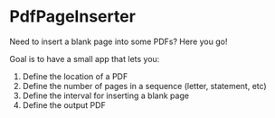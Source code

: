 # PdfPageInserter
Need to insert a blank page into some PDFs? Here you go!

Goal is to have a small app that lets you:

1. Define the location of a PDF
2. Define the number of pages in a sequence (letter, statement, etc)
3. Define the interval for inserting a blank page
4. Define the output PDF
